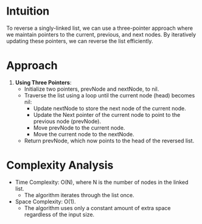 # Intuition
To reverse a singly-linked list, we can use a three-pointer approach where we maintain pointers to the current, previous, and next nodes. By iteratively updating these pointers, we can reverse the list efficiently.

# Approach
1. **Using Three Pointers**:
   - Initialize two pointers, prevNode and nextNode, to nil.
   - Traverse the list using a loop until the current node (head) becomes nil:
     - Update nextNode to store the next node of the current node.
     - Update the Next pointer of the current node to point to the previous node (prevNode).
     - Move prevNode to the current node.
     - Move the current node to the nextNode.
   - Return prevNode, which now points to the head of the reversed list.

# Complexity Analysis
- Time Complexity: O(N), where N is the number of nodes in the linked list.
  - The algorithm iterates through the list once.
- Space Complexity: O(1).
  - The algorithm uses only a constant amount of extra space regardless of the input size.

